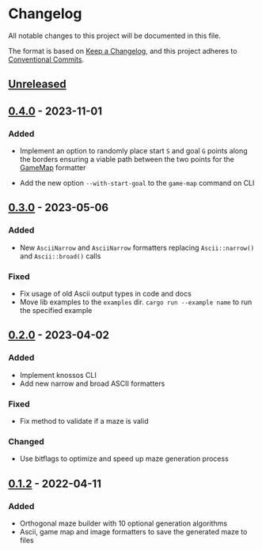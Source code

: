 # Changelog

All notable changes to this project will be documented in this file.

The format is based on [Keep a Changelog](https://keepachangelog.com/en/1.0.0/),
and this project adheres to [Conventional Commits](https://www.conventionalcommits.org/en/v1.0.0/).

## [Unreleased]

## [0.4.0] - 2023-11-01

### Added

- Implement an option to randomly place start `S` and goal `G` points along the borders ensuring a viable path between the two points for the [GameMap](./src/maze/formatters/game_map.rs) formatter

- Add the new option `--with-start-goal` to the `game-map` command on CLI

## [0.3.0] - 2023-05-06

### Added

- New `AsciiNarrow` and `AsciiNarrow` formatters replacing `Ascii::narrow()` and `Ascii::broad()` calls

### Fixed

- Fix usage of old Ascii output types in code and docs
- Move lib examples to the `examples` dir. `cargo run --example name` to run the specified example

## [0.2.0] - 2023-04-02

### Added

- Implement knossos CLI
- Add new narrow and broad ASCII formatters

### Fixed

- Fix method to validate if a maze is valid

### Changed

- Use bitflags to optimize and speed up maze generation process

## [0.1.2] - 2022-04-11

### Added

- Orthogonal maze builder with 10 optional generation algorithms
- Ascii, game map and image formatters to save the generated maze to files

[unreleased]: https://github.com/unrenamed/knossos/compare/v0.4.0...HEAD
[0.4.0]: https://github.com/unrenamed/knossos/compare/v0.3.0...v0.4.0
[0.3.0]: https://github.com/unrenamed/knossos/compare/v0.2.0...v0.3.0
[0.2.0]: https://github.com/unrenamed/knossos/compare/v0.1.2...v0.2.0
[0.1.2]: https://github.com/unrenamed/knossos/releases/tag/v0.1.2
